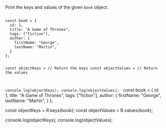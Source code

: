 Print the keys and values of the given `book` object.

<codeblock language="javascript" type="exercise" testMode="fixedInput" packages="ramda">
<code>
const book = {
  id: 1,
  title: "A Game of Thrones",
  tags: ["fiction"],
  author: {
    firstName: "George",
    lastName: "Martin",
  }
};

const objectKeys = // Return the keys
const objectValues = // Return the values

console.log(objectKeys);
console.log(objectValues);
</code>
<solution>
const book = {
  id: 1,
  title: "A Game of Thrones",
  tags: ["fiction"],
  author: {
    firstName: "George",
    lastName: "Martin",
  }
};

const objectKeys = R.keys(book);
const objectValues = R.values(book);

console.log(objectKeys);
console.log(objectValues);
</solution>
</codeblock>

